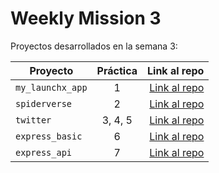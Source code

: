 # Weekly Mission 3

Proyectos desarrollados en la semana 3:

| Proyecto | Práctica | Link al repo |
| ------------- |:-------------:| -----:|
|`my_launchx_app`|1|[Link al repo](https://github.com/julietadelgado/my_launchx_app)|
|`spiderverse`|2|[Link al repo](https://github.com/julietadelgado/spiderverse)|
|`twitter`|3, 4, 5|[Link al repo](https://github.com/julietadelgado/twitter)|
|`express_basic`|6|[Link al repo](https://github.com/julietadelgado/express_basic)|
|`express_api`|7|[Link al repo](https://github.com/julietadelgado/express_api)|
